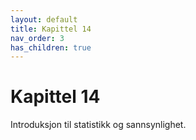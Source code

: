 ```yaml
---
layout: default
title: Kapittel 14
nav_order: 3
has_children: true
---
```


# Kapittel 14

Introduksjon til statistikk og sannsynlighet.

<script type="text/javascript" id="MathJax-script" async src="https://cdn.jsdelivr.net/npm/mathjax@3/es5/tex-mml-chtml.js"></script>
<script>
  MathJax = {
      options: {
        enableMenu: false
      }
    }
</script>